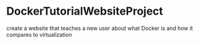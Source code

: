 # DockerTutorialWebsiteProject
create a website that teaches a new user about what Docker is and how it compares to virtualization
